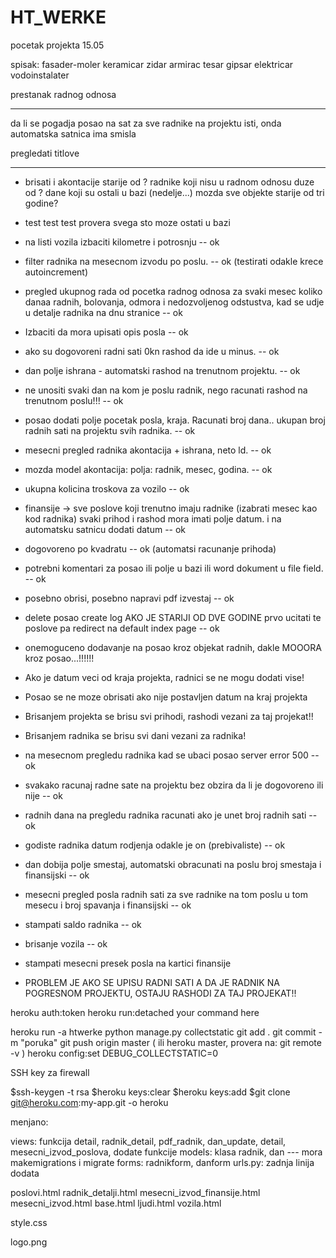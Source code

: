 # HT_WERKE
pocetak projekta 15.05


spisak:
fasader-moler
keramicar
zidar
armirac
tesar
gipsar
elektricar
vodoinstalater

prestanak radnog odnosa

__________________________________________________________________________________________________________


da li se pogadja posao na sat za sve radnike na projektu isti, onda automatska satnica ima smisla

pregledati titlove



----------------------------------------------------




- brisati i akontacije starije od ?  radnike koji nisu u radnom odnosu duze od ? dane koji su ostali u bazi  (nedelje...)
mozda sve objekte starije od tri godine?
- test test test provera svega sto moze ostati u bazi


- na listi vozila izbaciti kilometre i potrosnju  --  ok
- filter radnika na mesecnom izvodu po poslu.  --  ok (testirati odakle krece autoincrement)
- pregled ukupnog rada od pocetka radnog odnosa za svaki mesec koliko danaa radnih, bolovanja, odmora i nedozvoljenog odstustva,
 kad se udje u detalje radnika na dnu stranice  -- ok
- Izbaciti da mora upisati opis posla -- ok
- ako su dogovoreni radni sati 0kn rashod da ide u minus. --  ok
- dan polje ishrana - automatski rashod na trenutnom projektu.  --  ok
- ne unositi svaki dan na kom je poslu radnik, nego racunati rashod na trenutnom poslu!!!  --  ok
- posao dodati polje pocetak posla, kraja. Racunati broj dana..  ukupan broj radnih sati na projektu svih radnika. --  ok
- mesecni pregled radnika akontacija + ishrana, neto ld.  --  ok
- mozda model akontacija: polja: radnik, mesec, godina.  --  ok
- ukupna kolicina troskova za vozilo -- ok
- finansije -> sve poslove koji trenutno imaju radnike (izabrati mesec kao kod radnika) svaki prihod i rashod mora imati polje datum. i na automatsku satnicu dodati datum   --  ok
- dogovoreno po kvadratu  --  ok  (automatsi racunanje prihoda)
- potrebni komentari za posao ili polje u bazi ili word dokument u file field.  --  ok
- posebno obrisi, posebno napravi pdf izvestaj -- ok
- delete posao create log  AKO JE STARIJI OD DVE GODINE prvo ucitati te poslove pa redirect na default index page  --  ok


- onemoguceno dodavanje na posao kroz objekat radnih, dakle MOOORA kroz posao...!!!!!!
- Ako je datum veci od kraja projekta, radnici se ne mogu dodati vise!
- Posao se ne moze obrisati ako nije postavljen datum na kraj projekta
- Brisanjem projekta se brisu svi prihodi, rashodi vezani za taj projekat!!
- Brisanjem radnika se brisu svi dani vezani za radnika!


- na mesecnom pregledu radnika kad se ubaci posao  server error 500  --  ok
- svakako racunaj radne sate na projektu bez obzira da li je dogovoreno ili nije  --  ok
- radnih dana na pregledu radnika racunati ako je unet broj radnih sati  --  ok
- godiste radnika  datum rodjenja  odakle je on  (prebivaliste)  --  ok
- dan dobija polje smestaj, automatski obracunati na poslu broj smestaja i finansijski  --  ok
- mesecni pregled posla radnih sati za sve radnike na tom poslu u tom mesecu i broj spavanja i finansijski -- ok
- stampati saldo radnika -- ok
- brisanje vozila -- ok


- stampati mesecni presek posla na kartici finansije




- PROBLEM JE AKO SE UPISU RADNI SATI A DA JE RADNIK NA POGRESNOM PROJEKTU, OSTAJU RASHODI ZA TAJ PROJEKAT!!




heroku auth:token
heroku run:detached your command here

heroku run -a htwerke python manage.py collectstatic
git add .
git commit -m "poruka"
git push origin master ( ili heroku master, provera na: git remote -v )
heroku config:set DEBUG_COLLECTSTATIC=0


SSH key za firewall

$ssh-keygen -t rsa
$heroku keys:clear
$heroku keys:add 
$git clone git@heroku.com:my-app.git -o heroku



menjano:

views: funkcija detail, radnik_detail, pdf_radnik, dan_update, detail, mesecni_izvod_poslova, dodate funkcije
models: klasa radnik, dan        ---    mora makemigrations  i migrate
forms: radnikform, danform
urls.py: zadnja linija dodata

poslovi.html
radnik_detalji.html
mesecni_izvod_finansije.html
mesecni_izvod.html
base.html
ljudi.html
vozila.html

style.css

logo.png
